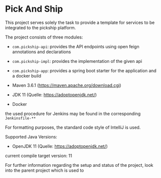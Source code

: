 # Pick And Ship

This project serves solely the task to provide a template for services to be integrated to the pickship platform.

The project consists of three modules:

* `com.pickship-api`: provides the API endpoints using open feign annotations and declarations
* `com.pickship-impl`: provides the implementation of the given api
* `com.pickship-app`: provides a spring boot starter for the application and a docker build


* Maven 3.6.1 (https://maven.apache.org/download.cgi)
* JDK 11 (Quelle: https://adoptopenjdk.net/)
* Docker


the used procedure for Jenkins may be found in the corresponding `Jenkinsfile-**`

For formatting purposes, the standard code style of IntelliJ is used.


Supported Java Versions:

* OpenJDK 11 (Quelle: https://adoptopenjdk.net/)

current compile target version: 11


For further information regarding the setup and status of the project, look into the parent project which is used to 
